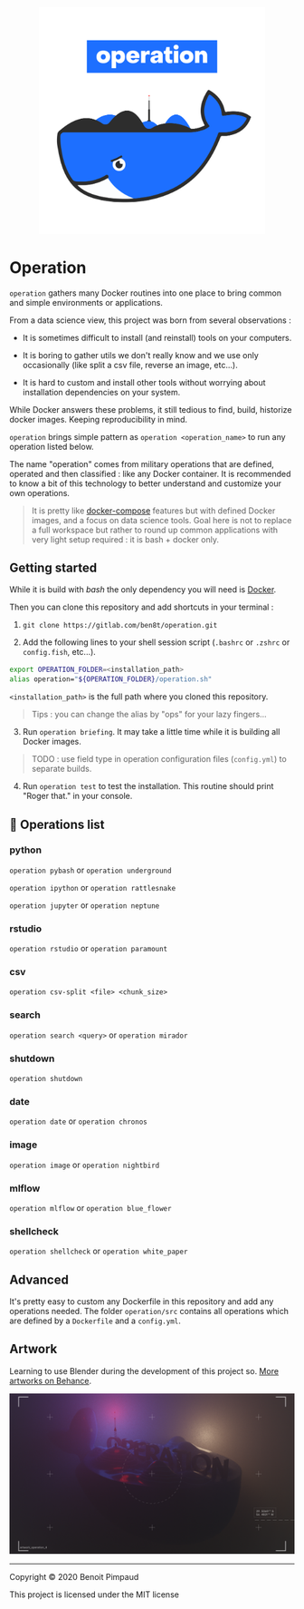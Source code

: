 <div align="center">
<img src="operation/misc/operation.png" width="400" />
</div>

# Operation

`operation` gathers many Docker routines into one place to bring common and simple environments or applications.

From a data science view,  this project was born from several observations :

* It is sometimes difficult to install (and reinstall) tools on your computers.

* It is boring to gather utils we don't really know and we use only occasionally (like split a csv file, reverse an image, etc...).

* It is hard to custom and install other tools without worrying about installation dependencies on your system.

While Docker answers these problems, it still tedious to find, build, historize docker images. Keeping reproducibility in mind.

`operation` brings simple pattern as `operation <operation_name>` to run any operation listed below. 

The name "operation" comes from military operations that are defined, operated and then classified : like any Docker container.
It is recommended to know a bit of this technology to better understand and customize your own operations.

> It is pretty like [docker-compose](https://github.com/docker/compose) features but with defined Docker images, and a focus on data science tools. Goal here is not to replace a full workspace but rather to round up common applications with very light setup required : it is bash + docker only.

## Getting started

While it is build with *bash* the only dependency you will need is [Docker](https://docs.docker.com/install/). 

Then you can clone this repository and add shortcuts in your terminal :

1. `git clone https://gitlab.com/ben8t/operation.git`

2. Add the following lines to your shell session script (`.bashrc` or `.zshrc` or `config.fish`, etc...).

```bash
export OPERATION_FOLDER=<installation_path>
alias operation="${OPERATION_FOLDER}/operation.sh"
```

`<installation_path>` is the full path where you cloned this repository.

> Tips : you can change the alias by "ops" for your lazy fingers...

3. Run `operation briefing`. It may take a little time while it is building all Docker images.

> TODO : use field type in operation configuration files (`config.yml`) to separate builds.

4. Run `operation test` to test the installation. This routine should print "Roger that." in your console.

## :round_pushpin: Operations list

### python

`operation pybash` or `operation underground`

`operation ipython` or `operation rattlesnake`

`operation jupyter` or `operation neptune`

### rstudio

`operation rstudio` or `operation paramount`

### csv

`operation csv-split <file> <chunk_size>`

### search

`operation search <query>` or `operation mirador`

### shutdown

`operation shutdown`

### date

`operation date` or `operation chronos`

### image

`operation image` or `operation nightbird`

### mlflow

`operation mlflow` or `operation blue_flower`

### shellcheck

`operation shellcheck` or `operation white_paper`

## Advanced

It's pretty easy to custom any Dockerfile in this repository and add any operations needed. The folder `operation/src` contains all operations which are defined by a `Dockerfile` and a `config.yml`.

## Artwork

Learning to use Blender during the development of this project so. [More artworks on Behance](https://www.behance.net/gallery/95156933/Operation).

<div align="center">
<img src="operation/misc/artwork.png" width="800" />
</div>

---

Copyright © 2020 Benoit Pimpaud

This project is licensed under the MIT license
